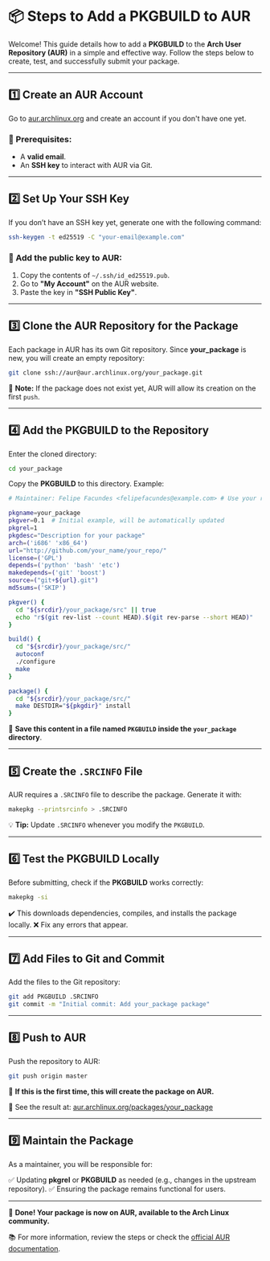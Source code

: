 # 📦 Steps to Add a PKGBUILD to AUR

Welcome! This guide details how to add a **PKGBUILD** to the **Arch User Repository (AUR)** in a simple and effective way. Follow the steps below to create, test, and successfully submit your package.

---

## 1️⃣ Create an AUR Account
Go to [aur.archlinux.org](https://aur.archlinux.org) and create an account if you don't have one yet.

### 📌 Prerequisites:
- A **valid email**.
- An **SSH key** to interact with AUR via Git.

---

## 2️⃣ Set Up Your SSH Key
If you don’t have an SSH key yet, generate one with the following command:

```bash
ssh-keygen -t ed25519 -C "your-email@example.com"
```

### 🔑 Add the public key to AUR:
1. Copy the contents of `~/.ssh/id_ed25519.pub`.
2. Go to **"My Account"** on the AUR website.
3. Paste the key in **"SSH Public Key"**.

---

## 3️⃣ Clone the AUR Repository for the Package
Each package in AUR has its own Git repository. Since **your_package** is new, you will create an empty repository:

```bash
git clone ssh://aur@aur.archlinux.org/your_package.git
```

📌 **Note:** If the package does not exist yet, AUR will allow its creation on the first `push`.

---

## 4️⃣ Add the PKGBUILD to the Repository
Enter the cloned directory:

```bash
cd your_package
```

Copy the **PKGBUILD** to this directory. Example:

```bash
# Maintainer: Felipe Facundes <felipefacundes@example.com> # Use your real email

pkgname=your_package
pkgver=0.1  # Initial example, will be automatically updated
pkgrel=1
pkgdesc="Description for your package"
arch=('i686' 'x86_64')
url="http://github.com/your_name/your_repo/"
license=('GPL')
depends=('python' 'bash' 'etc')
makedepends=('git' 'boost')
source=("git+${url}.git")
md5sums=('SKIP')

pkgver() {
  cd "${srcdir}/your_package/src" || true
  echo "r$(git rev-list --count HEAD).$(git rev-parse --short HEAD)"
}

build() {
  cd "${srcdir}/your_package/src/"
  autoconf
  ./configure
  make
}

package() {
  cd "${srcdir}/your_package/src/"
  make DESTDIR="${pkgdir}" install
}
```

📌 **Save this content in a file named `PKGBUILD` inside the `your_package` directory**.

---

## 5️⃣ Create the `.SRCINFO` File
AUR requires a `.SRCINFO` file to describe the package. Generate it with:

```bash
makepkg --printsrcinfo > .SRCINFO
```

💡 **Tip:** Update `.SRCINFO` whenever you modify the `PKGBUILD`.

---

## 6️⃣ Test the PKGBUILD Locally
Before submitting, check if the **PKGBUILD** works correctly:

```bash
makepkg -si
```

✔️ This downloads dependencies, compiles, and installs the package locally.
❌ Fix any errors that appear.

---

## 7️⃣ Add Files to Git and Commit
Add the files to the Git repository:

```bash
git add PKGBUILD .SRCINFO
git commit -m "Initial commit: Add your_package package"
```

---

## 8️⃣ Push to AUR
Push the repository to AUR:

```bash
git push origin master
```

📌 **If this is the first time, this will create the package on AUR.**

🔗 See the result at: [aur.archlinux.org/packages/your_package](https://aur.archlinux.org/packages/your_package)

---

## 9️⃣ Maintain the Package
As a maintainer, you will be responsible for:

✅ Updating **pkgrel** or **PKGBUILD** as needed (e.g., changes in the upstream repository).
✅ Ensuring the package remains functional for users.

---

🎉 **Done! Your package is now on AUR, available to the Arch Linux community.**

📚 For more information, review the steps or check the [official AUR documentation](https://wiki.archlinux.org/title/Arch_User_Repository).

